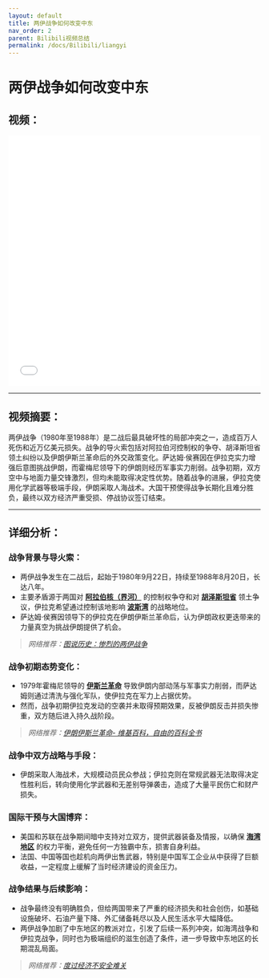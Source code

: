 ```yaml
---
layout: default
title: 两伊战争如何改变中东
nav_order: 2
parent: Bilibili视频总结
permalink: /docs/Bilibili/liangyi
---
```



# 两伊战争如何改变中东

## 视频：
<iframe src="//player.bilibili.com/player.html?aid=623717179&bvid=BV1PC411x7xR&cid=1448190984&page=1&high_quality=1"  width="100%" height="500" scrolling="no" border="0" frameborder="no" framespacing="0" allowfullscreen="true"> </iframe>

---

## 视频摘要：

两伊战争（1980年至1988年）是二战后最具破坏性的局部冲突之一，造成百万人死伤和近万亿美元损失。战争的导火索包括对阿拉伯河控制权的争夺、胡泽斯坦省领土纠纷以及伊朗伊斯兰革命后的外交政策变化。萨达姆·侯赛因在伊拉克实力增强后意图挑战伊朗，而霍梅尼领导下的伊朗则经历军事实力削弱。战争初期，双方空中与地面力量交锋激烈，但均未能取得决定性优势。随着战争的进展，伊拉克使用化学武器等极端手段，伊朗采取人海战术。大国干预使得战争长期化且难分胜负，最终以双方经济严重受损、停战协议签订结束。

---

## 详细分析：
### 战争背景与导火索：
- 两伊战争发生在二战后，起始于1980年9月22日，持续至1988年8月20日，长达八年。
- 主要矛盾源于两国对 **[阿拉伯核（界河）](https://zh.wikipedia.org/wiki/%E9%98%BF%E6%8B%89%E4%BC%8A%E6%A0%B8)** 的控制权争夺和对 **[胡泽斯坦省](https://zh.wikipedia.org/wiki/%E8%83%A1%E6%B3%BD%E6%96%AF%E5%9D%A6%E7%9C%81)** 领土争议，伊拉克希望通过控制该地影响 **[波斯湾](https://zh.wikipedia.org/wiki/%E6%B3%A2%E6%96%AF%E6%B5%B7)** 的战略地位。
- 萨达姆·侯赛因领导下的伊拉克在伊朗伊斯兰革命后，认为伊朗政权更迭带来的力量真空为挑战伊朗提供了机会。

> *网络推荐：[图说历史：惨烈的两伊战争](https://zhuanlan.zhihu.com/p/96578699)*


### 战争初期态势变化：
- 1979年霍梅尼领导的 **[伊斯兰革命](https://zh.wikipedia.org/wiki/%E9%98%BF%E6%8B%89%E4%BC%8A%E4%B8%A4%E4%BC%8A%E6%88%98%E4%BA%89)** 导致伊朗内部动荡与军事实力削弱，而萨达姆则通过清洗与强化军队，使伊拉克在军力上占据优势。
- 然而，战争初期伊拉克发动的空袭并未取得预期效果，反被伊朗反击并损失惨重，双方随后进入持久战阶段。

> *网络推荐：[伊朗伊斯兰革命- 维基百科，自由的百科全书](https://zh.wikipedia.org/wiki/%E4%BC%8A%E6%9C%97%E4%BC%8A%E6%96%AF%E8%98%AD%E9%9D%A9%E5%91%BD)*

### 战争中双方战略与手段：
- 伊朗采取人海战术，大规模动员民众参战；伊拉克则在常规武器无法取得决定性胜利后，转向使用化学武器和无差别导弹袭击，造成了大量平民伤亡和财产损失。


### 国际干预与大国博弈：
- 美国和苏联在战争期间暗中支持对立双方，提供武器装备及情报，以确保 **[海湾地区](https://zh.wikipedia.org/wiki/%E6%B5%B7%E6%B4%B2%E5%9C%B0%E5%8C%BA)** 的权力平衡，避免任何一方独霸中东，损害自身利益。
- 法国、中国等国也趁机向两伊出售武器，特别是中国军工企业从中获得了巨额收益，一定程度上缓解了当时经济建设的资金压力。


### 战争结果与后续影响：
- 战争最终没有明确胜负，但给两国带来了严重的经济损失和社会创伤，如基础设施破坏、石油产量下降、外汇储备耗尽以及人民生活水平大幅降低。
- 两伊战争加剧了中东地区的教派对立，引发了后续一系列冲突，如海湾战争和伊拉克战争，同时也为极端组织的滋生创造了条件，进一步导致中东地区的长期混乱局面。

> *网络推荐：[度过经济不安全难关](https://www.un.org/en/development/desa/policy/wess/wess_archive/2008wess_ch.pdf)*